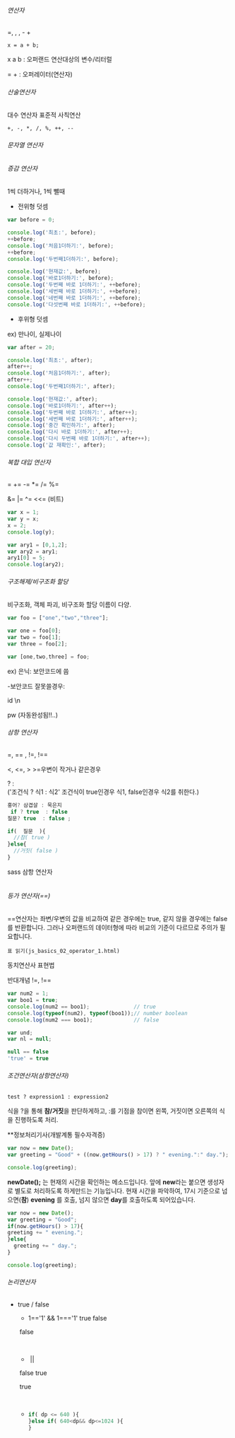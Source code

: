 ###### 연산자

=, , , - +



`x = a + b;`

x a b : 오퍼랜드 연산대상의 변수/리터럴

= + : 오퍼레이터(연산자)



###### 산술연산자

대수 연산자
표준적 사칙연산

`+, -, *, /, %, ++, --`

###### 문자열 연산자



###### 증감 연산자

1씩 더하거나, 1씩 뺄때

- 전위형 덧셈

```javascript
var before = 0;

console.log('최초:', before);
++before;
console.log('처음1더하기:', before);
++before;
console.log('두번째1더하기:', before);

console.log('현재값:', before);
console.log('바로1더하기:', before);
console.log('두번째 바로 1더하기:', ++before);
console.log('세번째 바로 1더하기:', ++before);
console.log('네번째 바로 1더하기:', ++before);
console.log('다섯번째 바로 1더하기:', ++before);
```

- 후위형 덧셈

ex)  만나이, 실제나이

```javascript
var after = 20;

console.log('최초:', after);
after++;
console.log('처음1더하기:', after);
after++;
console.log('두번째1더하기:', after);

console.log('현재값:', after);
console.log('바로1더하기:', after++);
console.log('두번째 바로 1더하기:', after++);
console.log('세번째 바로 1더하기:', after++);
console.log('중간 확인하기:', after);
console.log('다시 바로 1더하기:', after++);
console.log('다시 두번째 바로 1더하기:', after++);
console.log('값 재확인:', after);
```



###### 복합 대입 연산자

=  +=  -=  *=  /=  %=

&= |= ^= <<= (비트) 

```javascript
var x = 1;
var y = x;
x = 2;
console.log(y);

var ary1 = [0,1,2];
var ary2 = ary1;
ary1[0] = 5;
console.log(ary2);
```



###### 구조해제/비구조화 할당

비구조화, 객체 파괴, 비구조화 할당 이름이 다양.

```javascript
var foo = ["one","two","three"];

var one = foo[0];
var two = foo[1];
var three = foo[2];

var [one,two,three] = foo;
```

ex) 은닉: 보안코드에 씀

-보안코드 잘못쓸경우:

id          \n

pw         (자동완성됨!!..)



###### 삼항 연산자

=, == , !=, !==

<, <=, > >=우변이 작거나 같은경우

? :  
('조건식 ? 식1 : 식2' 조건식이 true인경우 식1, false인경우 식2를 취한다.)

```javascript
홍어? 삼겹살 : 묵은지
 if ? true  : false
질문? true  : false ;
```

```javascript
if(  질문  ){
  //참( true )
}else{
  //거짓( false )
}
```

sass 삼항 연산자

```

```



###### 등가 연산자(==)

==연산자는 좌변/우변의 값을 비교하여 같은 경우에는
true, 같지 않을 경우에는 false를 반환합니다. 그러나 오퍼랜드의
데이터형에 따라 비교의 기준이 다르므로 주의가 필요합니다.

```
표 읽기(js_basics_02_operator_1.html)
```

동치연산사 표현법

반대개념 !=, !==

```javascript
var num2 = 1;
var boo1 = true;
console.log(num2 == boo1);				// true
console.log(typeof(num2), typeof(boo1));// number boolean
console.log(num2 === boo1);				// false
```

```javascript
var und;
var nl = null;

null == false
'true' = true
```

###### 조건연산자(삼항연산자)

`test ? expression1 : expression2`

식을 ?을 통해 **참/거짓**을 판단하게하고,
:를 기점을 참이면 왼쪽, 거짓이면 오른쪽의 식을 진행하도록 처리.

**정보처리기사(개발계통 필수자격증)

```javascript
var now = new Date();
var greeting = "Good" + ((now.getHours() > 17) ? " evening.":" day.");

console.log(greeting);
```

**newDate();** 는 현재의 시간을 확인하는 메소드입니다.
앞에 **new**라는 붙으면 생성자로 별도로 처리하도록 하게만드는 기능입니다.
현재 시간을 파악하여, 17시 기준으로 넘으면(**참**) **evening** 를 호출, 넘지 않으면 **day**를 호출하도록 되어있습니다.



```javascript
var now = new Date();
var greeting = "Good";
if(now.getHours() > 17){
greeting += " evening.";
}else{
  greeting += " day.";
}

console.log(greeting);
```



###### 논리연산자

- true / false

  - 1=='1' && 1==='1'
    true           false

  ​                 false

  ​

  - ​            ||               

  ​       false            true

  ​                  true

  ​

  - ```javascript
    if( dp <= 640 ){
    }else if( 640<dp&& dp<=1024 ){
    }
    ```